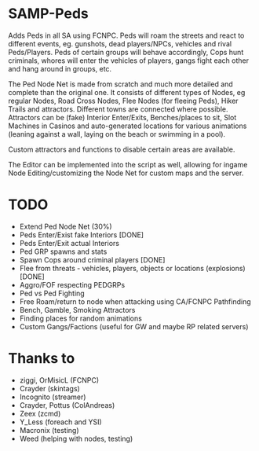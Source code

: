 # SAMP-Peds

Adds Peds in all SA using FCNPC.
Peds will roam the streets and react to different events, eg. gunshots, dead players/NPCs, vehicles and rival Peds/Players.
Peds of certain groups will behave accordingly, Cops hunt criminals, whores will enter the vehicles of players, gangs fight each other and hang around in groups, etc.

The Ped Node Net is made from scratch and much more detailed and complete than the original one.
It consists of different types of Nodes, eg regular Nodes, Road Cross Nodes, Flee Nodes (for fleeing Peds), Hiker Trails and attractors.
Different towns are connected where possible. Attractors can be (fake) Interior Enter/Exits, Benches/places to sit, Slot Machines in Casinos
and auto-generated locations for various animations (leaning against a wall, laying on the beach or swimming in a pool).

Custom attractors and functions to disable certain areas are available.

The Editor can be implemented into the script as well, allowing for ingame Node Editing/customizing
the Node Net for custom maps and the server.


# TODO

- Extend Ped Node Net (30%)
- Peds Enter/Exist fake Interiors [DONE]
- Peds Enter/Exit actual Interiors
- Ped GRP spawns and stats
- Spawn Cops around criminal players [DONE]
- Flee from threats - vehicles, players, objects or locations (explosions) [DONE]
- Aggro/FOF respecting PEDGRPs
- Ped vs Ped Fighting
- Free Roam/return to node when attacking using CA/FCNPC Pathfinding
- Bench, Gamble, Smoking Attractors
- Finding places for random animations
- Custom Gangs/Factions (useful for GW and maybe RP related servers)

# Thanks to

- ziggi, OrMisicL (FCNPC)
- Crayder (skintags)
- Incognito (streamer)
- Crayder, Pottus (ColAndreas)
- Zeex (zcmd)
- Y_Less (foreach and YSI)
- Macronix (testing)
- Weed (helping with nodes, testing)
